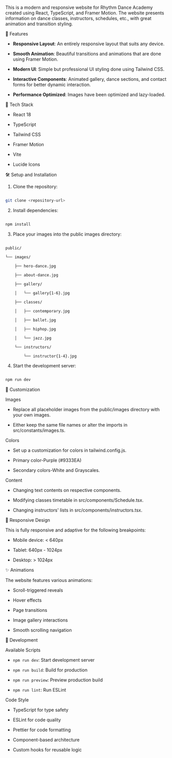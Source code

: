 This is a modern and responsive website for Rhythm Dance Academy created using React, TypeScript, and Framer Motion. The website presents information on dance classes, instructors, schedules, etc., with great animation and transition styling.

🌟 Features

- **Responsive Layout**: An entirely responsive layout that suits any device.

- **Smooth Animation**: Beautiful transitions and animations that are done using Framer Motion.

- **Modern UI**: Simple but professional UI styling done using Tailwind CSS.

- **Interactive Components**: Animated gallery, dance sections, and contact forms for better dynamic interaction.

- **Performance Optimized**: Images have been optimized and lazy-loaded.

🚀 Tech Stack

- React 18

- TypeScript

- Tailwind CSS

- Framer Motion

- Vite

- Lucide Icons


🛠️ Setup and Installation

1. Clone the repository:

```bash

git clone <repository-url>

```

2. Install dependencies:

```bash

npm install

```

3. Place your images into the public images directory:

```

public/

└── images/

    ├── hero-dance.jpg

    ├── about-dance.jpg

    ├── gallery/

    │   └── gallery{1-6}.jpg

    ├── classes/

    │   ├── contemporary.jpg

    │   ├── ballet.jpg

    │   ├── hiphop.jpg

    │   └── jazz.jpg

    └── instructors/

        └── instructor{1-4}.jpg

```

4. Start the development server:

```bash

npm run dev

```

🎨 Customization

Images

- Replace all placeholder images from the public/images directory with your own images.

- Either keep the same file names or alter the imports in src/constants/images.ts.

Colors

- Set up a customization for colors in tailwind.config.js.

- Primary color-Purple (#9333EA)

- Secondary colors-White and Grayscales.

Content

- Changing text contents on respective components.

- Modifying classes timetable in src/components/Schedule.tsx.

- Changing instructors' lists in src/components/instructors.tsx.

📱 Responsive Design

This is fully responsive and adaptive for the following breakpoints:

- Mobile device: < 640px

- Tablet: 640px - 1024px

- Desktop: > 1024px

✨ Animations

The website features various animations:

- Scroll-triggered reveals

- Hover effects

- Page transitions

- Image gallery interactions

- Smooth scrolling navigation

🔧 Development

Available Scripts

- `npm run dev`: Start development server

- `npm run build`: Build for production

- `npm run preview`: Preview production build

- `npm run lint`: Run ESLint

Code Style

- TypeScript for type safety

- ESLint for code quality

- Prettier for code formatting

- Component-based architecture

- Custom hooks for reusable logic

